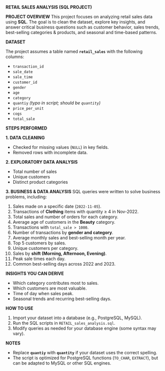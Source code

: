 **RETAIL SALES ANALYSIS (SQL PROJECT)**

**PROJECT OVERVIEW**
This project focuses on analyzing retail sales data using **SQL**. The goal is to clean the dataset, explore key insights, and answer critical business questions such as customer behavior, sales trends, best-selling categories & products, and seasonal and time-based patterns.

**DATASET**

The project assumes a table named **`retail_sales`** with the following columns:
- `transaction_id`
- `sale_date`
- `sale_time`
- `customer_id`
- `gender`
- `age`
- `category`
- `quantiy` *(typo in script; should be `quantity`)*
- `price_per_unit`
- `cogs`
- `total_sale`
  
**STEPS PERFORMED**

**1. DATA CLEANING**
- Checked for missing values (`NULL`) in key fields.
- Removed rows with incomplete data.
  
**2. EXPLORATORY DATA ANALYSIS**
- Total number of sales
- Unique customers
- Distinct product categories
  
**3. BUSINESS & DATA ANALYSIS**
SQL queries were written to solve business problems, including:
1. Sales made on a specific date (`2022-11-05`).
2. Transactions of **Clothing** items with quantity ≥ 4 in Nov-2022.
3. Total sales and number of orders for each category.
4. Average age of customers in the **Beauty** category.
5. Transactions with `total_sale > 1000`.
6. Number of transactions by **gender and category**.
7. Average monthly sales and best-selling month per year.
8. Top 5 customers by sales.
9. Unique customers per category.
10. Sales by **shift (Morning, Afternoon, Evening)**.
11. Peak sale times each day.
12. Common best-selling days across 2022 and 2023.

**INSIGHTS YOU CAN DERIVE**
- Which category contributes most to sales.
- Which customers are most valuable.
- Time of day when sales peak.
- Seasonal trends and recurring best-selling days.
  
**HOW TO USE**
1. Import your dataset into a database (e.g., PostgreSQL, MySQL).
2. Run the SQL scripts in `RETAIL_sales_analysis.sql`.
3. Modify queries as needed for your database engine (some syntax may vary).

**NOTES**
- Replace **`quantiy`** with **`quantity`** if your dataset uses the correct spelling.
- The script is optimized for PostgreSQL functions (`TO_CHAR`, `EXTRACT`), but can be adapted to MySQL or other SQL engines.

